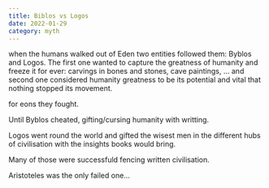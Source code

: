 ```yaml
---
title: Biblos vs Logos
date: 2022-01-29
category: myth
---
```


when the humans walked out of Eden two entities followed them: Byblos and Logos.
The first one wanted to capture the greatness of humanity and freeze it for ever: carvings in bones and stones, cave paintings, … and second one considered humanity greatness to be its potential and vital that nothing stopped its movement.

for eons they fought. 

Until Byblos cheated, gifting/cursing humanity with writting.

Logos went round the world and gifted the wisest men in the different hubs of civilisation with the insights books would bring.

Many of those were successfuld fencing written civilisation. 

Aristoteles was the only failed one…